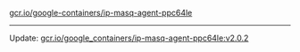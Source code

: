 [gcr.io/google-containers/ip-masq-agent-ppc64le](https://hub.docker.com/r/cruse/ip-masq-agent-ppc64le/tags/) 

----
Update: [gcr.io/google_containers/ip-masq-agent-ppc64le:v2.0.2](https://hub.docker.com/r/cruse/ip-masq-agent-ppc64le/tags/)

